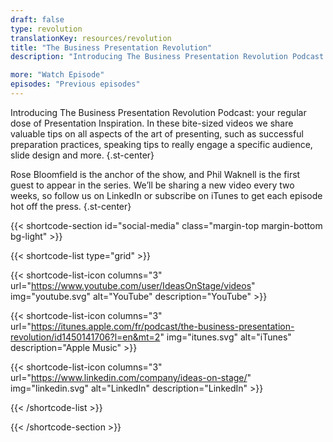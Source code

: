 ```yaml
---
draft: false
type: revolution
translationKey: resources/revolution
title: "The Business Presentation Revolution"
description: "Introducing The Business Presentation Revolution Podcast: your regular dose of Presentation Inspiration."

more: "Watch Episode"
episodes: "Previous episodes"
---
```


Introducing The Business Presentation Revolution Podcast: your regular dose of Presentation Inspiration. In these bite-sized videos we share valuable tips on all aspects of the art of presenting, such as successful preparation practices, speaking tips to really engage a specific audience, slide design and more.
{.st-center}

Rose Bloomfield is the anchor of the show, and Phil Waknell is the first guest to appear in the series. We’ll be sharing a new video every two weeks, so follow us on LinkedIn or subscribe on iTunes to get each episode hot off the press.
{.st-center}

{{< shortcode-section
  id="social-media"
  class="margin-top margin-bottom bg-light" >}}
  
{{< shortcode-list
  type="grid" >}}

{{< shortcode-list-icon
  columns="3"
  url="https://www.youtube.com/user/IdeasOnStage/videos"
  img="youtube.svg"
  alt="YouTube"
  description="YouTube" >}}

{{< shortcode-list-icon
  columns="3"
  url="https://itunes.apple.com/fr/podcast/the-business-presentation-revolution/id1450141706?l=en&mt=2"
  img="itunes.svg"
  alt="iTunes"
  description="Apple Music" >}}

{{< shortcode-list-icon
  columns="3"
  url="https://www.linkedin.com/company/ideas-on-stage/"
  img="linkedin.svg"
  alt="LinkedIn"
  description="LinkedIn" >}}

{{< /shortcode-list >}}

{{< /shortcode-section >}}